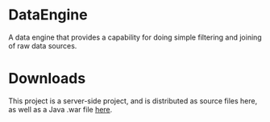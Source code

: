 DataEngine
==========

A data engine that provides a capability for doing simple filtering and joining of raw data sources.

Downloads
=========

This project is a server-side project, and is distributed as source files here, as well as a Java .war 
file [here](https://www.dropbox.com/sh/83d9hbi6eum4vfe/2Eu8jcs_TE).
